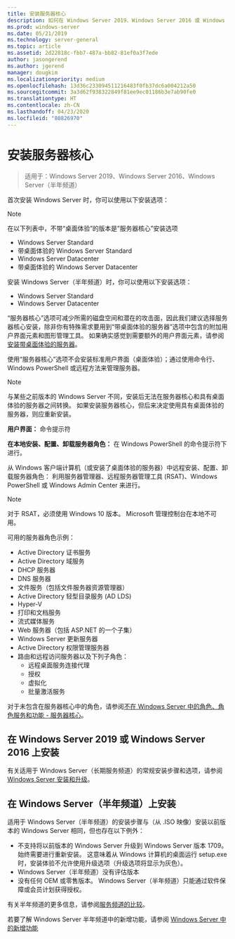 ```yaml
---
title: 安装服务器核心
description: 如何在 Windows Server 2019、Windows Server 2016 或 Windows Server（半年频道）上获取并安装服务器核心安装。
ms.prod: windows-server
ms.date: 05/21/2019
ms.technology: server-general
ms.topic: article
ms.assetid: 2d22818c-fbb7-487a-bb82-81ef0a3f7ede
author: jasongerend
ms.author: jgerend
manager: dougkim
ms.localizationpriority: medium
ms.openlocfilehash: 13d36c233094511216483f0fb37dc6a004212a50
ms.sourcegitcommit: 3a3d62f938322849f81ee9ec01186b3e7ab90fe0
ms.translationtype: HT
ms.contentlocale: zh-CN
ms.lasthandoff: 04/23/2020
ms.locfileid: "80826970"
---
```

# <a name="install-server-core"></a>安装服务器核心

> 适用于：Windows Server 2019、Windows Server 2016、Windows Server（半年频道）
  
首次安装 Windows Server 时，你可以使用以下安装选项：

>[!NOTE]
> 在以下列表中，不带“桌面体验”的版本是”服务器核心”安装选项

-    Windows Server Standard
-    带桌面体验的 Windows Server Standard
-    Windows Server Datacenter
-    带桌面体验的 Windows Server Datacenter

安装 Windows Server（半年频道）时，你可以使用以下安装选项：

-    Windows Server Standard 
-    Windows Server Datacenter

“服务器核心”选项可减少所需的磁盘空间和潜在的攻击面，因此我们建议选择服务器核心安装，除非你有特殊需求要用到“带桌面体验的服务器”选项中包含的附加用户界面元素和图形管理工具。 如果确实感觉到需要额外的用户界面元素，请参阅[安装带桌面体验的服务器](Getting-Started-with-Server-with-Desktop-Experience.md)。 

使用“服务器核心”选项不会安装标准用户界面（桌面体验）；通过使用命令行、Windows PowerShell 或远程方法来管理服务器。

>[!NOTE]
>
>与某些之前版本的 Windows Server 不同，安装后无法在服务器核心和具有桌面体验的服务器之间转换。 如果安装服务器核心，但后来决定使用具有桌面体验的服务器，则应重新安装。

**用户界面：** 命令提示符

**在本地安装、配置、卸载服务器角色：** 在 Windows PowerShell 的命令提示符下进行。

从 Windows 客户端计算机（或安装了桌面体验的服务器）中远程安装、配置、卸载服务器角色：  利用服务器管理器、远程服务器管理工具 (RSAT)、Windows PowerShell 或 Windows Admin Center 来进行。

>[!NOTE]
>
>对于 RSAT，必须使用 Windows 10 版本。
>Microsoft 管理控制台在本地不可用。

可用的服务器角色示例： 

- Active Directory 证书服务
- Active Directory 域服务
- DHCP 服务器
- DNS 服务器
- 文件服务（包括文件服务器资源管理器）
- Active Directory 轻型目录服务 (AD LDS)
- Hyper-V
- 打印和文档服务
- 流式媒体服务
- Web 服务器（包括 ASP.NET 的一个子集）
- Windows Server 更新服务器
- Active Directory 权限管理服务器
- 路由和远程访问服务器以及下列子角色：
   - 远程桌面服务连接代理
   - 授权
   - 虚拟化
   - 批量激活服务

对于未包含在服务器核心中的角色，请参阅[不在 Windows Server 中的角色、角色服务和功能 - 服务器核心](../administration/server-core/server-core-removed-roles.md)。

## <a name="installing-on-windows-server-2019-or-windows-server-2016"></a>在 Windows Server 2019 或 Windows Server 2016 上安装

有关适用于 Windows Server（长期服务频道）的常规安装步骤和选项，请参阅 [Windows Server 安装和升级](installation-and-upgrade.md)。

## <a name="installing-on-windows-server-semi-annual-channel"></a>在 Windows Server（半年频道）上安装

适用于 Windows Server（半年频道）的安装步骤与（从 .ISO 映像）安装以前版本的 Windows Server 相同，但也存在以下例外：

- 不支持将以前版本的 Windows Server 升级到 Windows Server 版本 1709。 始终需要进行重新安装。
   这意味着从 Windows 计算机的桌面运行 setup.exe 时，安装体验不允许使用升级选项（升级选项将显示为灰色）。
- Windows Server（半年频道）没有评估版本
- 没有任何 OEM 或零售版本。 Windows Server（半年频道）只能通过软件保障或会员计划获得授权。

有关半年频道的更多信息，请参阅[服务频道的比较](../get-started-19/servicing-channels-19.md)。

若要了解 Windows Server 半年频道中的新增功能，请参阅 [Windows Server 中的新增功能](whats-new-in-windows-server.md)
